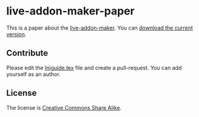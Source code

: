 # live-addon-maker-paper

This is a paper about the [live-addon-maker](https://github.com/CodersOS/live-addon-maker).
You can [download the current version](https://niccokunzmann.github.io/download_latest/lniguide.pdf).


Contribute
----------

Please edit the [lniguide.tex](lniguide.tex) file and create a pull-request.
You can add yourself as an author.

License
-------

The license is [Creative Commons Share Alike](https://creativecommons.org/licenses/by-sa/4.0/).
